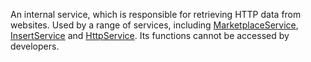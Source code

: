 An internal service, which is responsible for retrieving HTTP data from
websites. Used by a range of services, including [MarketplaceService](https://create.roblox.com/docs/reference/engine/classes/MarketplaceService),
[InsertService](https://create.roblox.com/docs/reference/engine/classes/InsertService) and [HttpService](https://create.roblox.com/docs/reference/engine/classes/HttpService). Its functions cannot be accessed by
developers.